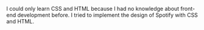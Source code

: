 I could only learn CSS and HTML because I had no knowledge about front-end development before. I tried to implement the design of Spotify with CSS and HTML. 
